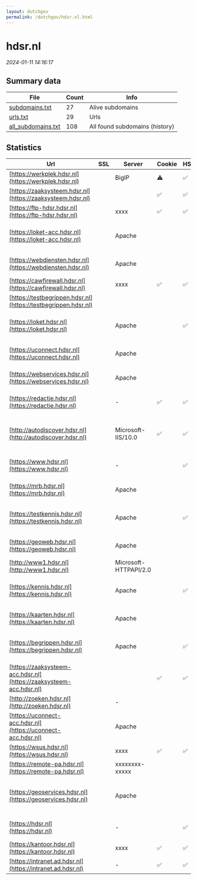 ```yaml
---
layout: dutchgov
permalink: /dutchgov/hdsr.nl.html
---
```



# hdsr.nl
*2024-01-11 14:16:17*
## Summary data


| File       | Count | Info |
|------------|-------|------|
|[subdomains.txt](/data/hdsr.nl/subdomains.txt)|27|Alive subdomains|
|[urls.txt](/data/hdsr.nl/urls.txt)|29|Urls|
|[all_subdomains.txt](/data/hdsr.nl/all_subdomains.txt)|108|All found subdomains (history)|


## Statistics


| Url | SSL | Server | Cookie | HSTS | CSP | XFO | XXP | RP | Tech |Title |
|------------|-------|------|------|------|------|------|------|------|------|------|
|[https://werkplek.hdsr.nl](https://werkplek.hdsr.nl)| |BigIP|:warning: |:white_check_mark: | | :white_check_mark: | | :white_check_mark: |F5 BigIP||
|[https://zaaksysteem.hdsr.nl](https://zaaksysteem.hdsr.nl)| ||:white_check_mark: |:white_check_mark: | | :white_check_mark: | :white_check_mark: | :white_check_mark: |HSTS|Moved|
|[https://ftp-hdsr.hdsr.nl](https://ftp-hdsr.hdsr.nl)| |xxxx|:white_check_mark: |:white_check_mark: |:warning: | :white_check_mark: | :white_check_mark: | :white_check_mark: |HSTS Java|User Portal|
|[https://loket-acc.hdsr.nl](https://loket-acc.hdsr.nl)| |Apache| | | | | | :white_check_mark: |Apache HTTP Server HSTS|302 Found|
|[https://webdiensten.hdsr.nl](https://webdiensten.hdsr.nl)| |Apache| | | | | | :white_check_mark: |Apache HTTP Server|403 Forbidden|
|[https://cawfirewall.hdsr.nl](https://cawfirewall.hdsr.nl)| |xxxx|:white_check_mark: |:white_check_mark: |:warning: | :white_check_mark: | :white_check_mark: | :white_check_mark: |HSTS Java|User Portal|
|[https://testbegrippen.hdsr.nl](https://testbegrippen.hdsr.nl)| || | | | | | :white_check_mark: |Basic||
|[https://loket.hdsr.nl](https://loket.hdsr.nl)| |Apache| |:white_check_mark: | :white_check_mark:| :white_check_mark: | :white_check_mark: | :white_check_mark: |Apache HTTP Server HSTS|302 Found|
|[https://uconnect.hdsr.nl](https://uconnect.hdsr.nl)| |Apache| | | | | | :white_check_mark: |Apache HTTP Server|403 Forbidden|
|[https://webservices.hdsr.nl](https://webservices.hdsr.nl)| |Apache| | | | | | :white_check_mark: |Apache HTTP Server|403 Forbidden|
|[https://redactie.hdsr.nl](https://redactie.hdsr.nl)| |-|:white_check_mark: |:white_check_mark: | :white_check_mark:| :white_check_mark: | :white_check_mark: | :white_check_mark: |HSTS Microsoft ASP.NET:-|Object moved|
|[http://autodiscover.hdsr.nl](http://autodiscover.hdsr.nl)| |Microsoft-IIS/10.0|:white_check_mark: |:white_check_mark: | | :white_check_mark: | :white_check_mark: | :white_check_mark: |IIS:10.0 Microsoft ASP.NET Windows Server||
|[https://www.hdsr.nl](https://www.hdsr.nl)| |-| |:white_check_mark: | :white_check_mark:| :white_check_mark: | :white_check_mark: | :white_check_mark: |HSTS Microsoft ASP.NET:-|Home - HDSR|
|[https://mrb.hdsr.nl](https://mrb.hdsr.nl)| |Apache| | | | | | :white_check_mark: |Apache HTTP Server|403 Forbidden|
|[https://testkennis.hdsr.nl](https://testkennis.hdsr.nl)| |Apache| |:white_check_mark: | | :white_check_mark: | | :white_check_mark: |Apache HTTP Server HSTS||
|[https://geoweb.hdsr.nl](https://geoweb.hdsr.nl)| |Apache| | | | | | :white_check_mark: |Apache HTTP Server|403 Forbidden|
|[http://www1.hdsr.nl](http://www1.hdsr.nl)| |Microsoft-HTTPAPI/2.0| | | | | | :white_check_mark: |Microsoft HTTPAPI:2.0|Not Found|
|[https://kennis.hdsr.nl](https://kennis.hdsr.nl)| |Apache| |:white_check_mark: | | :white_check_mark: | | :white_check_mark: |Apache HTTP Server HSTS||
|[https://kaarten.hdsr.nl](https://kaarten.hdsr.nl)| |Apache| | | | | | :white_check_mark: |Apache HTTP Server|403 Forbidden|
|[https://begrippen.hdsr.nl](https://begrippen.hdsr.nl)| |Apache| |:white_check_mark: | | :white_check_mark: | | :white_check_mark: |Apache HTTP Server HSTS||
|[https://zaaksysteem-acc.hdsr.nl](https://zaaksysteem-acc.hdsr.nl)| ||:white_check_mark: |:white_check_mark: | :white_check_mark:| :white_check_mark: | :white_check_mark: | :white_check_mark: |HSTS|Moved|
|[http://zoeken.hdsr.nl](http://zoeken.hdsr.nl)| |-| | | | | | :white_check_mark: |Microsoft ASP.NET:-|Document Moved|
|[https://uconnect-acc.hdsr.nl](https://uconnect-acc.hdsr.nl)| |Apache| | | | | | :white_check_mark: |Apache HTTP Server|403 Forbidden|
|[https://wsus.hdsr.nl](https://wsus.hdsr.nl)| |xxxx|:white_check_mark: |:white_check_mark: |:warning: | :white_check_mark: | :white_check_mark: | :white_check_mark: |HSTS Java|User Portal|
|[https://remote-pa.hdsr.nl](https://remote-pa.hdsr.nl)| |xxxxxxxx-xxxxx| | | | | | :white_check_mark: |HSTS||
|[https://geoservices.hdsr.nl](https://geoservices.hdsr.nl)| |Apache| | | | | | :white_check_mark: |Apache HTTP Server Microsoft ASP.NET|IIS Windows Serv...|
|[https://hdsr.nl](https://hdsr.nl)| |-| |:white_check_mark: | :white_check_mark:| :white_check_mark: | :white_check_mark: | :white_check_mark: |HSTS Microsoft ASP.NET:-|Object moved|
|[https://kantoor.hdsr.nl](https://kantoor.hdsr.nl)| |xxxx|:white_check_mark: |:white_check_mark: |:warning: | :white_check_mark: | :white_check_mark: | :white_check_mark: |HSTS Java|User Portal|
|[https://intranet.ad.hdsr.nl](https://intranet.ad.hdsr.nl)| |-|:white_check_mark: |:white_check_mark: | | :white_check_mark: | :white_check_mark: | :white_check_mark: |Microsoft ASP.NET:-|Object moved|